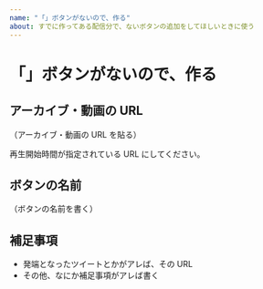 ```yaml
---
name: "「」ボタンがないので、作る"
about: すでに作ってある配信分で、ないボタンの追加をしてほしいときに使う
---
```


# 「」ボタンがないので、作る

## アーカイブ・動画の URL

（アーカイブ・動画の URL を貼る）

再生開始時間が指定されている URL にしてください。

## ボタンの名前

（ボタンの名前を書く）

## 補足事項

- 発端となったツイートとかがアレば、その URL
- その他、なにか補足事項がアレば書く
